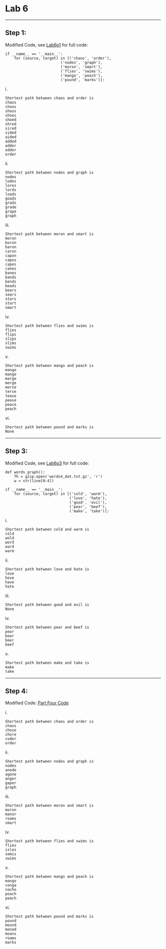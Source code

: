 # Lab 6

<hr />

## Step 1:

Modified Code, see [Lab6p1](Lab6p1.py) for full code:

    if __name__ == '__main__':
        for (source, target) in [('chaos', 'order'),
                             ('nodes', 'graph'),
                             ('moron', 'smart'),
                             ('flies', 'swims'),
                             ('mango', 'peach'),
                             ('pound', 'marks')]:

i.

    Shortest path between chaos and order is
    chaos
    choos
    shoos
    shoes
    shoed
    shred
    sired
    sided
    aided
    added
    adder
    odder
    order

ii.

    Shortest path between nodes and graph is
    nodes
    lodes
    lores
    lords
    loads
    goads
    grads
    grade
    grape
    graph

iii.

    Shortest path between moron and smart is
    moron
    boron
    baron
    caron
    capon
    capos
    capes
    canes
    banes
    bands
    bends
    beads
    bears
    sears
    stars
    start
    smart

iv.

    Shortest path between flies and swims is
    flies
    flips
    slips
    slims
    swims

v.

    Shortest path between mango and peach is
    mango
    mange
    marge
    merge
    merse
    terse
    tease
    pease
    peace
    peach

vi.

    Shortest path between pound and marks is
    None

<hr />

## Step 3:

Modified Code, see [Lab6p3](Lab6p3.py) for full code:

    def words_graph():
        fh = gzip.open('words4_dat.txt.gz', 'r')
        w = str(line[0:4])

    if __name__ == '__main__':
        for (source, target) in [('cold', 'warm'),
                                 ('love', 'hate'),
                                 ('good', 'evil'),
                                 ('pear', 'beef'),
                                 ('make', 'take')]:

i.

    Shortest path between cold and warm is
    cold
    wold
    word
    ward
    warm

ii.

    Shortest path between love and hate is
    love
    hove
    have
    hate

iii.

    Shortest path between good and evil is
    None

iv.

    Shortest path between pear and beef is
    pear
    bear
    beer
    beef

v.

    Shortest path between make and take is
    make
    take

<hr />

## Step 4:

Modified Code:
[Part Four Code](Lab6p4.py)

i.

    Shortest path between chaos and order is
    chaos
    chose
    chore
    coder
    order


ii.

    Shortest path between nodes and graph is
    nodes
    anode
    agone
    anger
    gaper
    graph


iii.

    Shortest path between moron and smart is
    moron
    manor
    roams
    smart


iv.

    Shortest path between flies and swims is
    flies
    isles
    semis
    swims


v.

    Shortest path between mango and peach is
    mango
    conga
    nacho
    poach
    peach


vi.
    
    Shortest path between pound and marks is
    pound
    mound
    monad
    moans
    roams
    marks
